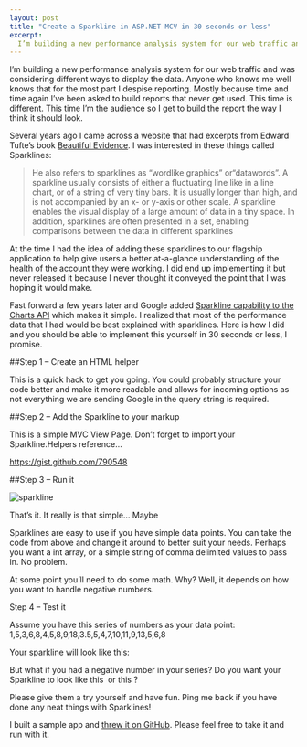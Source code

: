```yaml
---
layout: post
title: "Create a Sparkline in ASP.NET MCV in 30 seconds or less"
excerpt:
  I’m building a new performance analysis system for our web traffic and was considering different ways to display the data. Anyone who knows me well knows that for the most part I despise reporting. Mostly because time and time again I’ve been asked to build reports that never get used. This time is different. This time I’m the audience so I get to build the report the way I think it should look.
---
```


I’m building a new performance analysis system for our web traffic and was considering different ways to display the data. Anyone who knows me well knows that for the most part I despise reporting. Mostly because time and time again I’ve been asked to build reports that never get used. This time is different. This time I’m the audience so I get to build the report the way I think it should look.

Several years ago I came across a website that had excerpts from Edward Tufte’s book [Beautiful Evidence](http://www.edwardtufte.com/bboard/q-and-a-fetch-msg?msg_id=0001OR&topic_id=1&topic=). I was interested in these things called Sparklines:

>He also refers to sparklines as “wordlike graphics” or“datawords”. A sparkline usually consists of either a fluctuating line like in a line chart, or of a string of very tiny bars. It is usually longer than high, and is not accompanied by an x- or y-axis or other scale. A sparkline enables the visual display of a large amount of data in a tiny space. In addition, sparklines are often presented in a set, enabling comparisons between the data in different sparklines

At the time I had the idea of adding these sparklines to our flagship application to help give users a better at-a-glance understanding of the health of the account they were working. I did end up implementing it but never released it because I never thought it conveyed the point that I was hoping it would make.

Fast forward a few years later and Google added [Sparkline capability to the Charts API](http://code.google.com/apis/chart/docs/gallery/line_charts.html) which makes it simple. I realized that most of the performance data that I had would be best explained with sparklines. Here is how I did and you should be able to implement this yourself in 30 seconds or less, I promise.

##Step 1 – Create an HTML helper

This is a quick hack to get you going. You could probably structure your code better and make it more readable and allows for incoming options as not everything we are sending Google in the query string is required.

<script src="http://gist.github.com/790542.js"></script>

##Step 2 – Add the Sparkline to your markup

This is a simple MVC View Page. Don’t forget to import your Sparkline.Helpers reference…

https://gist.github.com/790548

##Step 3 – Run it

<img src="http://chart.apis.google.com/chart?cht=lc&amp;chf=bg,s&amp;cgh=0,50,1,0&amp;chds=1,9&amp;chs=150x30&amp;chd=t:1,3,5,2,7,9,4&amp;chco=999999&amp;chls=1,1,0&amp;chm=o,990000,0,20,4&amp;chxt=r,x,y&amp;chxs=0,990000,11,0,_|1,990000,1,0,_|2,990000,1,0,_&amp;chxl=0:|4|1:||2:||" _mce_src="http://chart.apis.google.com/chart?cht=lc&amp;chf=bg,s,ffffff&amp;cgh=0,50,1,0&amp;chds=1,9&amp;chs=150x30&amp;chd=t:1,3,5,2,7,9,4&amp;chco=999999&amp;chls=1,1,0&amp;chm=o,990000,0,20,4&amp;chxt=r,x,y&amp;chxs=0,990000,11,0,_|1,990000,1,0,_|2,990000,1,0,_&amp;chxl=0:|4|1:||2:||" alt="sparkline">

That’s it. It really is that simple… Maybe

Sparklines are easy to use if you have simple data points. You can take the code from above and change it around to better suit your needs. Perhaps you want a int array, or a simple string of comma delimited values to pass in. No problem.

At some point you’ll need to do some math. Why? Well, it depends on how you want to handle negative numbers.

Step 4 – Test it

Assume you have this series of numbers as your data point: 1,5,3,6,8,4,5,8,9,18,3.5,5,4,7,10,11,9,13,5,6,8

Your sparkline will look like this: <img src="http://chart.apis.google.com/chart?cht=lc&amp;chs=100x30&amp;chd=t:5.3,26.5,15.9,31.7,42.3,21.2,26.5,42.3,47.6,95.2,18.5,26.5,21.2,37.0,52.9,58.2,47.6,68.8,26.5,31.7,42.3&amp;chco=336699&amp;chls=1,1,0&amp;chm=o,990000,0,20,4&amp;chxt=r,x,y&amp;chxs=0,990000,11,0,_|1,990000,1,0,_|2,990000,1,0,_&amp;chxl=0:|8|1:||2:||&amp;chxp=0,42.3" _mce_src="http://chart.apis.google.com/chart?cht=lc&amp;chs=100x30&amp;chd=t:5.3,26.5,15.9,31.7,42.3,21.2,26.5,42.3,47.6,95.2,18.5,26.5,21.2,37.0,52.9,58.2,47.6,68.8,26.5,31.7,42.3&amp;chco=336699&amp;chls=1,1,0&amp;chm=o,990000,0,20,4&amp;chxt=r,x,y&amp;chxs=0,990000,11,0,_|1,990000,1,0,_|2,990000,1,0,_&amp;chxl=0:|8|1:||2:||&amp;chxp=0,42.3" alt="">

But what if you had a negative number in your series? Do you want your Sparkline to look like this <img src="http://chart.apis.google.com/chart?cht=lc&amp;chs=100x30&amp;chd=t:33.2,48.1,40.7,51.9,59.3,44.4,48.1,59.3,63.1,96.6,42.5,48.1,44.4,3.4,66.8,70.5,63.1,78.0,48.1,51.9,59.3&amp;chco=BBBBBB,336699&amp;chls=1,1,0|1,1,0&amp;chm=o,990000,1,20,4&amp;chxt=r,x,y&amp;chxs=0,990000,11,0,_|1,990000,1,0,_|2,990000,1,0,_&amp;chxl=0:|8|1:||2:||&amp;chxp=0,59.3" _mce_src="http://chart.apis.google.com/chart?cht=lc&amp;chs=100x30&amp;chd=t:33.2,48.1,40.7,51.9,59.3,44.4,48.1,59.3,63.1,96.6,42.5,48.1,44.4,3.4,66.8,70.5,63.1,78.0,48.1,51.9,59.3&amp;chco=BBBBBB,336699&amp;chls=1,1,0|1,1,0&amp;chm=o,990000,1,20,4&amp;chxt=r,x,y&amp;chxs=0,990000,11,0,_|1,990000,1,0,_|2,990000,1,0,_&amp;chxl=0:|8|1:||2:||&amp;chxp=0,59.3" alt=""> or this ?<img src="http://chart.apis.google.com/chart?cht=lc&amp;chs=100x30&amp;chd=t:29.5,29.5|33.2,48.1,40.7,51.9,59.3,44.4,48.1,59.3,63.1,96.6,42.5,48.1,44.4,3.4,66.8,70.5,63.1,78.0,48.1,51.9,59.3&amp;chco=BBBBBB,336699&amp;chls=1,1,0|1,1,0&amp;chm=o,990000,1,20,4&amp;chxt=r,x,y&amp;chxs=0,990000,11,0,_|1,990000,1,0,_|2,990000,1,0,_&amp;chxl=0:|8|1:||2:||&amp;chxp=0,59.3" _mce_src="http://chart.apis.google.com/chart?cht=lc&amp;chs=100x30&amp;chd=t:29.5,29.5|33.2,48.1,40.7,51.9,59.3,44.4,48.1,59.3,63.1,96.6,42.5,48.1,44.4,3.4,66.8,70.5,63.1,78.0,48.1,51.9,59.3&amp;chco=BBBBBB,336699&amp;chls=1,1,0|1,1,0&amp;chm=o,990000,1,20,4&amp;chxt=r,x,y&amp;chxs=0,990000,11,0,_|1,990000,1,0,_|2,990000,1,0,_&amp;chxl=0:|8|1:||2:||&amp;chxp=0,59.3" alt=""> 

Please give them a try yourself and have fun. Ping me back if you have done any neat things with Sparklines!

I built a sample app and [threw it on GitHub](https://github.com/azcoov/Utilities/tree/master/Sparkline). Please feel free to take it and run with it.